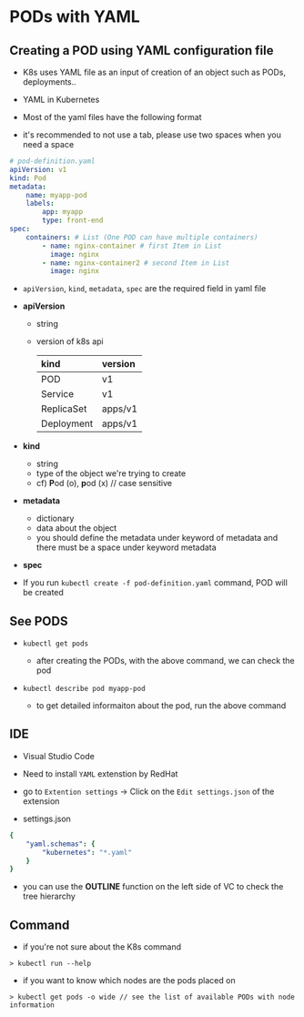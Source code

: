 # PODs with YAML

## Creating a POD using YAML configuration file
- K8s uses YAML file as an input of creation of an object such as PODs, deployments..

- YAML in Kubernetes
- Most of the yaml files have the following format
- it's recommended to not use a tab, please use two spaces when you need a space


```yaml
# pod-definition.yaml
apiVersion: v1
kind: Pod
metadata:
    name: myapp-pod
    labels:
        app: myapp
        type: front-end
spec:
    containers: # List (One POD can have multiple containers)
        - name: nginx-container # first Item in List
          image: nginx
        - name: nginx-container2 # second Item in List
          image: nginx

```

- `apiVersion`, `kind`, `metadata`, `spec` are the required field in yaml file
- **apiVersion**
    - string
    - version of k8s api 

        |kind|version|  
        |:---|:---|  
        |POD|v1| 
        |Service|v1|
        |ReplicaSet|apps/v1|
        |Deployment|apps/v1|

- **kind**
    - string
    - type of the object we're trying to create
    - cf) **P**od (o), **p**od (x) // case sensitive
- **metadata**
    - dictionary
    - data about the object
    - you should define the metadata under keyword of metadata and there must be a space under keyword metadata
- **spec**

- If you run `kubectl create -f pod-definition.yaml` command,  POD will be created 

## See PODS

- `kubectl get pods`
    - after creating the PODs, with the above command, we can check the pod

- `kubectl describe pod myapp-pod`
    - to get detailed informaiton about the pod, run the above command

## IDE
- Visual Studio Code
- Need to install `YAML` extenstion by RedHat

- go to `Extention settings` ->  Click on the `Edit settings.json` of the extension

- settings.json
```yaml
{
    "yaml.schemas": {
        "kubernetes": "*.yaml"
    }
}

```

- you can use the **OUTLINE** function on the left side of VC to check the tree hierarchy


## Command

- if you're not sure about the K8s command

```console
> kubectl run --help
```

- if you want to know which nodes are the pods placed on


```shell
> kubectl get pods -o wide // see the list of available PODs with node information 
```
